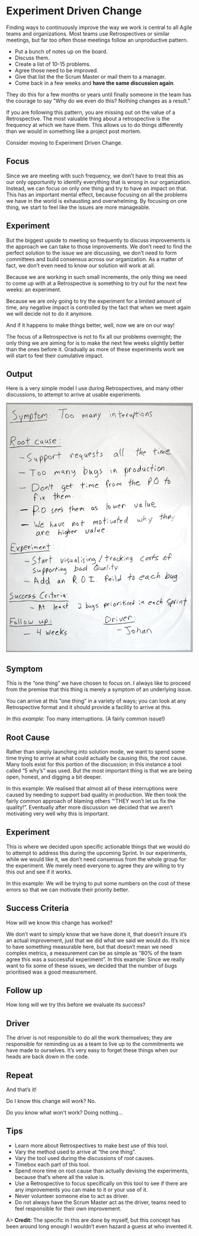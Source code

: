 # Experiment Driven Change

Finding ways to continuously improve the way we work is central to all Agile teams and organizations. Most teams use Retrospectives or similar meetings, but far too often those meetings follow an unproductive pattern.

 - Put a bunch of notes up on the board.
 - Discuss them.
 - Create a list of 10-15 problems.
 - Agree those need to be improved.
 - Give that list the the Scrum Master or mail them to a manager.
 - Come back in a few weeks and **have the same discussion again**.

They do this for a few months or years until finally someone in the team has the courage to say "Why do we even do this? Nothing changes as a result."

If you are following this pattern, you are missing out on the value of a Retrospective. The most valuable thing about a retrospective is the frequency at which we have them. This allows us to do things differently than we would in something like a project post mortem.

Consider moving to Experiment Driven Change.

## Focus
Since we are meeting with such frequency, we don’t have to treat this as our only opportunity to identify everything that is wrong in our organization. Instead, we can focus on only one thing and try to have an impact on that. This has an important mental effect, because focusing on all the problems we have in the world is exhausting and overwhelming. By focusing on one thing, we start to feel like the issues are more manageable.

## Experiment
But the biggest upside to meeting so frequently to discuss improvements is the approach we can take to those improvements. We don’t need to find the perfect solution to the issue we are discussing, we don’t need to form committees and build consensus across our organization. As a matter of fact, we don’t even need to know our solution will work at all.

Because we are working in such small increments, the only thing we need to come up with at a Retrospective is something to try out for the next few weeks: an experiment.

Because we are only going to try the experiment for a limited amount of time, any negative impact is controlled by the fact that when we meet again we will decide not to do it anymore.

 And if it happens to make things better, well, now we are on our way!

The focus of a Retrospective is not to fix all our problems overnight; the only thing we are aiming for is to make the next few weeks slightly better than the ones before it. Gradually as more of these experiments work we will start to feel their cumulative impact.

## Output

Here is a very simple model I use during Retrospectives, and many other discussions, to attempt to arrive at usable experiments.

![Experiment Output](images/Experiment.jpg)

## Symptom
This is the “one thing” we have chosen to focus on. I always like to proceed from the premise that this thing is merely a symptom of an underlying issue.

You can arrive at this “one thing” in a variety of ways; you can look at any Retrospective format and it should provide a facility to arrive at this.

*In this example:* Too many interruptions. (A fairly common issue!)

## Root Cause
Rather than simply launching into solution mode, we want to spend some time trying to arrive at what could actually be causing this, the root cause. Many tools exist for this portion of the discussion; in this instance a tool called “5 why’s” was used. But the most important thing is that we are being open, honest, and digging a bit deeper.

In this example: We realised that almost all of these interruptions were caused by needing to support bad quality in production. We then took the fairly common approach of blaming others “‘THEY won’t let us fix the quality!”. Eventually after more discussion we decided that we aren’t motivating very well why this is important.

## Experiment
This is where we decided upon specific actionable things that we would do to attempt to address this during the upcoming Sprint. In our experiments, while we would like it, we don’t need consensus from the whole group for the experiment. We merely need everyone to agree they are willing to try this out and see if it works.

In this example: We will be trying to put some numbers on the cost of these errors so that we can motivate their priority better.

## Success Criteria
How will we know this change has worked?

We don’t want to simply know that we have done it, that doesn’t insure it’s an actual improvement, just that we did what we said we would do. It’s nice to have something measurable here, but that doesn’t mean we need complex metrics, a measurement can be as simple as “80% of the team agree this was a successful experiment”.
In this example: Since we really want to fix some of these issues, we decided that the number of bugs prioritised was a good measurement.

## Follow up
How long will we try this before we evaluate its success?

## Driver
The driver is not responsible to do all the work themselves; they are responsible for reminding us as a team to live up to the commitments we have made to ourselves. It’s very easy to forget these things when our heads are back down in the code.

## Repeat
And that’s it!

Do I know this change will work?
No.

Do you know what won’t work?
Doing nothing…

## Tips
 - Learn more about Retrospectives to make best use of this tool.
 - Vary the method used to arrive at “the one thing”.
 - Vary the tool used during the discussions of root causes.
 - Timebox each part of this tool.
 - Spend more time on root cause than actually devising the experiments, because that’s where all the value is.
 - Use a Retrospective to focus specifically on this tool to see if there are any improvements you can make to it or your use of it.
 - Never volunteer someone else to act as driver.
 - Do not always have the Scrum Master act as the driver, teams need to feel responsible for their own improvement.

A> **Credit:** The specific in this are done by myself, but this concept has been around long enough I wouldn’t even hazard a guess at who invented it.
